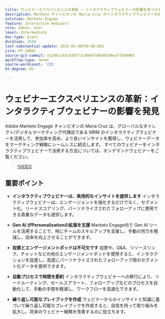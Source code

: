 ```yaml
---
title: ウェビナーエクスペリエンスの革新 – インタラクティブウェビナーの影響を見つける
description: Marketo チャンピオンの Maria Cruz がインタラクティブウェビナーを使用して、エンゲージメントを強化し、インサイトを得て、MRM でのマーケティングを強化する方法を説明します。 オンデマンドで今すぐ視聴
solution: Marketo Engage
feature: Interactive Webinars
role: Admin, User
level: Intermediate
doc-type: Event
duration: 2559
last-substantial-update: 2025-05-08T00:00:00Z
jira: KT-18062
source-git-commit: a12db1c83c836f71c5b0dfe8649596eaf7b90065
workflow-type: tm+mt
source-wordcount: '225'
ht-degree: 0%

---
```



# ウェビナーエクスペリエンスの革新：インタラクティブウェビナーの影響を発見

Adobe Marketo Engage チャンピオンの Maria Cruz は、グローバルなダイレクト/デジタルマーケティング代理店である MRM のインタラクティブウェビナーを活用して、参加率を高め、より良いインサイトを獲得し、ウェビナーデータをマーケティング戦略にシームレスに統合します。 すべてのウェビナーをインタラクティブウェビナーで活用する方法については、オンデマンドウェビナーをご覧ください。

>[!VIDEO](https://video.tv.adobe.com/v/3458099/?learn=on&enablevpops)

## 重要ポイント

* **インタラクティブウェビナーは、実用的なインサイトを提供します** インタラクティブウェビナーは、エンゲージメントを強化するだけでなく、セグメント化、リードスコアリング、パーソナライズされたフォローアップに使用できる貴重なデータも提供します。

* **Gen AI がPersonalizationの拡張を支援** Marketo Engage内で Gen AI ツールを活用することで、特にチームのスキルアップを支援し、手動の労力を軽減し、効率を向上させることができます。

* **投票とエンゲージメントポッドは不可欠です** 投票や、Q&amp;A、リソースリンク、チャットなどの他のエンゲージメントポッドを使用すると、インタラクションを促進し、高度にパーソナライズされたフォローアップ用のセグメント化データを提供できます。

* **自動プロセスで時間を節約** インタラクティブウェビナーへの移行により、リードルーティング、セールスアラート、フォローアップなどのプロセスを自動化して、手動の手間を軽減し、ワークフローを高速化できます。

* **繰り返し可能なプレイブックを作成** ウェビナーからのインサイトと知識に基づいて繰り返し可能なプレイブックを作成すると、自信を持って取り組みを拡大し、将来のウェビナー戦略を改善するのに役立ちます。

